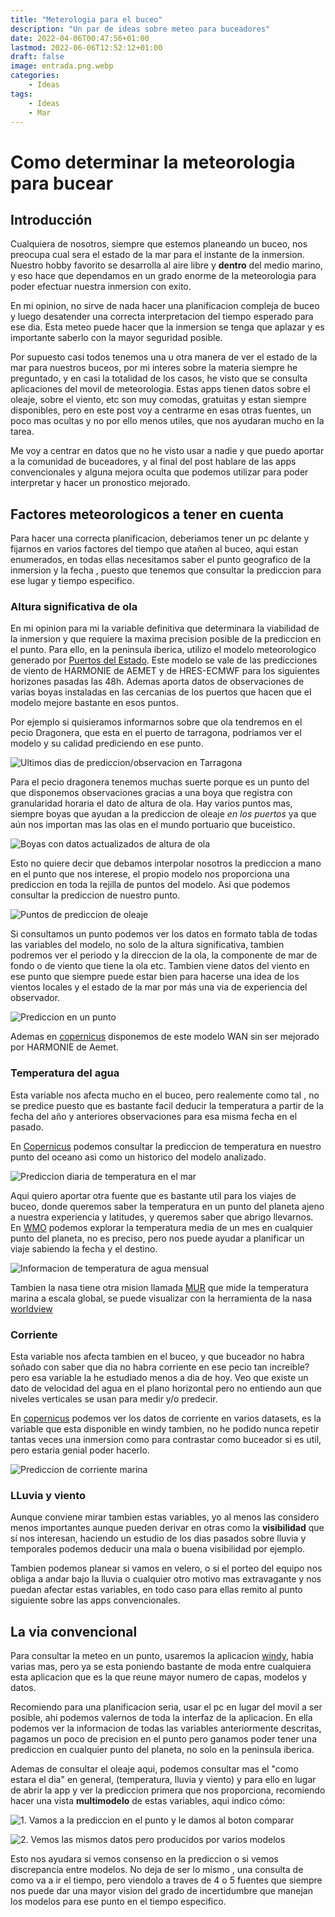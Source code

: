 ```yaml
---
title: "Meterologia para el buceo"
description: "Un par de ideas sobre meteo para buceadores"
date: 2022-04-06T00:47:56+01:00
lastmod: 2022-06-06T12:52:12+01:00
draft: false
image: entrada.png.webp
categories:
    - Ideas
tags:
    - Ideas
    - Mar
---
```


# Como determinar la meteorologia para bucear

## Introducción

Cualquiera de nosotros, siempre que estemos planeando un buceo, nos preocupa cual sera el estado de la mar para el instante de la inmersion. Nuestro hobby favorito se desarrolla al aire libre y **dentro** del medio marino, y eso hace que dependamos en un grado enorme de la meteorologia para poder efectuar nuestra inmersion con exito.

En mi opinion, no sirve de nada hacer una planificacion compleja de buceo  y luego desatender una correcta interpretacion del tiempo esperado para ese dia. Esta meteo puede hacer que la inmersion se tenga que aplazar y es importante saberlo con la mayor seguridad posible.

Por supuesto casi todos tenemos una u otra manera de ver el estado de la mar para nuestros buceos, por mi interes sobre la materia siempre he preguntado, y en casi la totalidad de los casos, he visto que se consulta aplicaciones del movil de meteorologia. Estas apps tienen datos sobre el oleaje, sobre el viento, etc son muy comodas, gratuitas y estan siempre disponibles, pero en este post voy a centrarme en esas otras fuentes, un poco mas ocultas y no por ello menos utiles, que nos ayudaran mucho en la tarea.

Me voy a centrar en datos que no he visto usar a nadie y que puedo aportar a la comunidad de buceadores, y al final del post hablare de las apps convencionales y alguna mejora oculta que podemos utilizar para poder interpretar y hacer un pronostico mejorado. 

## Factores meteorologicos a tener en cuenta

Para hacer una correcta planificacion, deberiamos tener un pc delante y fijarnos en varios factores del tiempo que atañen al buceo, aqui estan enumerados, en todas ellas necesitamos saber el punto geografico de la inmersion y la fecha , puesto que tenemos que consultar la prediccion para ese lugar y tiempo especifico.

### Altura significativa de ola
En mi opinion para mi la variable definitiva que determinara la viabilidad de la inmersion y que requiere la maxima precision posible de la prediccion en el punto. Para ello, en la peninsula iberica, utilizo el modelo meteorologico generado por [Puertos del Estado](https://www.puertos.es/es-es/oceanografia/AccesoSimplificado). Este modelo se vale de las predicciones de viento de HARMONIE de AEMET y de HRES-ECMWF para los siguientes horizones pasadas las 48h. Ademas aporta datos de observaciones de varias boyas instaladas en las cercanias de los puertos que hacen que el modelo mejore bastante en esos puntos.

Por ejemplo si quisieramos informarnos sobre que ola tendremos en el pecio Dragonera, que esta en el puerto de tarragona, podriamos ver el modelo y su calidad prediciendo en ese punto. 

![Ultimos dias de prediccion/observacion en Tarragona](2.png.webp)

Para el pecio dragonera tenemos muchas suerte porque es un punto del que disponemos observaciones gracias a una boya que registra con granularidad horaria el dato de altura de ola. Hay varios puntos mas, siempre boyas que ayudan a la prediccion de oleaje _en los puertos_ ya que aún nos importan mas las olas en el mundo portuario que buceistico.

![Boyas con datos actualizados de altura de ola](1.png.webp)

Esto no quiere decir que debamos interpolar nosotros la prediccion a mano en el punto que nos interese, el propio modelo nos proporciona una prediccion en toda la rejilla de puntos del modelo. Asi que podemos consultar la prediccion de nuestro punto.


![Puntos de prediccion de oleaje](3.png.webp)


Si consultamos un punto podemos ver los datos en formato tabla de todas las variables del modelo, no solo de la altura significativa, tambien podremos ver el periodo y la direccion de la ola, la componente de mar de fondo o de viento que tiene la ola etc. Tambien viene datos del viento en ese punto que siempre puede estar bien para hacerse una idea de los vientos locales y el estado de la mar por más una via de experiencia del observador.

![Prediccion en un punto](4.png.webp)

Ademas en [copernicus](https://myocean.marine.copernicus.eu/data?view=dataset&dataset=MEDSEA_ANALYSISFORECAST_WAV_006_017) disponemos de este modelo WAN sin ser mejorado por HARMONIE de Aemet.


### Temperatura del agua

Esta variable nos afecta mucho en el buceo, pero realemente como tal , no se predice puesto que es bastante facil deducir la temperatura a partir de la fecha del año y anteriores observaciones para esa misma fecha en el pasado.

En [Copernicus](https://myocean.marine.copernicus.eu/light) podemos consultar la prediccion de temperatura en nuestro punto del oceano asi como un historico del modelo analizado.

![Prediccion diaria de temperatura en el mar](5.png.webp)

Aqui quiero aportar otra fuente que es bastante util para los viajes de buceo, donde queremos saber la temperatura en un punto del planeta ajeno a nuestra experiencia y latitudes, y queremos saber que abrigo llevarnos. En [WMO](https://climexp.knmi.nl/monthly_overview_world_weather/index.cgi?var=sst_ncep_w&mon1=jan&year1=2021&anomalie=nee&kort=nee&expert=nee&type=kaartwereld) podemos explorar la temperatura media de un mes en cualquier punto del planeta, no es preciso, pero nos puede ayudar a planificar un viaje sabiendo la fecha y el destino.

![Informacion de temperatura de agua mensual](6.png.webp)

Tambien la nasa tiene otra mision llamada [MUR](https://podaac.jpl.nasa.gov/dataset/MUR-JPL-L4-GLOB-v4.1) que mide la temperatura marina a escala global, se puede visualizar con la herramienta de la nasa [worldview](https://soto.podaac.earthdatacloud.nasa.gov/?v=-18.78720059082591,30.727507641081075,21.28282587652165,50.51208320933394)

### Corriente

Esta variable nos afecta tambien en el buceo, y que buceador no habra soñado con saber que dia no habra corriente en ese pecio tan increible? pero esa variable la he estudiado menos a dia de hoy. Veo que existe un dato de velocidad del agua en el plano horizontal pero no entiendo aun que niveles verticales se usan para medir y/o predecir.

En [copernicus](https://myocean.marine.copernicus.eu/data?view=dataset&dataset=MEDSEA_ANALYSISFORECAST_PHY_006_013) podemos ver los datos de corriente en varios datasets, es la variable que esta disponible en windy tambien, no he podido nunca repetir tantas veces una inmersion como para contrastar como buceador si es util, pero estaria genial poder hacerlo.

![Prediccion de corriente marina](7.png.webp)


### LLuvia y viento
Aunque conviene mirar tambien estas variables, yo al menos las considero menos importantes aunque pueden derivar en otras como la **visibilidad** que sí nos interesan, haciendo un estudio de los dias pasados sobre lluvia y temporales podemos deducir una mala o buena visibilidad por ejemplo.

Tambien podemos planear si vamos en velero, o si el porteo del equipo nos obliga a andar bajo la lluvia o cualquier otro motivo mas extravagante y nos puedan afectar estas variables, en todo caso para ellas remito al punto siguiente sobre las apps convencionales.



## La via convencional

Para consultar la meteo en un punto, usaremos la aplicacion  [windy](https://windy.com), habia varias mas, pero ya se esta poniendo bastante de moda entre cualquiera esta aplicacion que es la que reune mayor numero de capas, modelos y datos.

Recomiendo para una planificacion seria, usar el pc en lugar del movil a ser posible, ahi podemos valernos de toda la interfaz de la aplicacion. En ella podemos ver la informacion de todas las variables anteriormente descritas, pagamos un poco de precision en el punto pero ganamos poder tener una prediccion en cualquier punto del planeta, no solo en la peninsula iberica.

Ademas de consultar el oleaje aqui, podemos consultar mas el "como estara el dia" en general, (temperatura, lluvia y viento) y para ello en lugar de abrir la app y ver la prediccion primera que nos proporciona, recomiendo hacer una vista **multimodelo** de estas variables, aqui indico cómo:

![1. Vamos a la prediccion en el punto y le damos al boton comparar](8.png.webp)

![2. Vemos las mismos datos pero producidos por varios modelos](9.png.webp) 

Esto nos ayudara si vemos consenso en la prediccion o si vemos discrepancia entre modelos. No deja de ser lo mismo , una consulta de como va a ir el tiempo, pero viendolo a traves de 4 o 5 fuentes que siempre nos puede dar una mayor vision del grado de incertidumbre que manejan los modelos para ese punto en el tiempo especifico.





